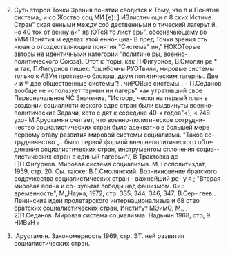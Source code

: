 2. Суть зторой Точки Зрения
понятий сводится к Тому, что
п и Понятия
система_ и со Жоство соц МИ [е)::]
ИЗлистич оци л
8 ских Истиче
Стран" ская
енными между соб
дественными о
тический лагерьт й, но 40 тох от венну аи" яв ЮТёЯ то
лист ерь", обозначающему во УМИ Понятия м
еделах этой енно- циа-
В пред Точки зрения сть нюан о
отохдествляющие понятия "Система" ин,” НОКОТорые авторы
не идентичными категории "политиче ры,
военно-политического Союза). Этот к
‘торы, как П.Фигурнов, В.Смолян
ре * ы
так, П.Фигурнов пишет: “ошибочны РУОТвили,
мировые системы только к АВУм противоно
блокаш, двум политическим тагеряы. Две и
и ®
две общественные системы"! . чиРОВые системы _ -
П.Седанов вообще не использует термин ни
лагерь" как утративший свое Первоначальное ЧС
Значение, "Истоор_
чески на первый план в создании социалистического одре
стран были выдвинуты военно-политические Задачи, кото с
дят к середине 40-х годов"<), < 748 ухо-
М.Арустамян считает, что военно-политическое сотрудни-
чество социалистических стран было адекватно в большей мере
первому этапу развития мировой системы социализма. "Таков со-
трудничество „.. было первой формой внешнеполитического обте-
динения социалистических стран, инструментом сплочения социа--
листических стран в единый лагерьи°/,
В Трактовка
дс
Г)П.Фигурнов. Мировая система социализма. М. Госполитиздат,
1959, стр. 20. Сы. также: В.Г.Смолянский. Возникновение
братского содружества социалистических стран - важнейший ре-
у я ; "Вторая мировая война и со-
зультат лобеды над фашизмом. Ки.:
временность", М,,Наука, 1972, стр. 335, 344, 346, 347; В.Сер-
геев . Ленинские идеи пролетарского интернационализыа и 68
ство братских социалистических стран, Институт МЭимО, М., ,
2)П.Седанов. Мировзя система социализма. Надьчин 1968, отр, 9
НИВаН т
3) .Арустамян. Закономерность 1969, стр. ЭТ.
ней развития социалистических стран.
